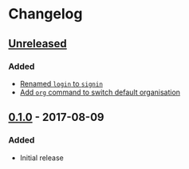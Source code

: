 # Changelog

## [Unreleased][]

[Unreleased]: https://github.com/chaosiq/chaostoolkit-cloud/compare/HEAD

### Added

-   [Renamed `login` to `signin`](https://github.com/chaosiq/chaostoolkit-cloud/issues/10)
-   [Add `org` command to switch default organisation](https://github.com/chaosiq/chaostoolkit-cloud/issues/11)

## [0.1.0][] - 2017-08-09

[0.1.0]: https://github.com/chaosiq/chaostoolkit-cloud/tree/0.1.0

### Added

-   Initial release